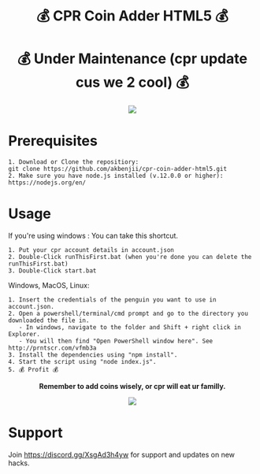 <h1 align="center">💰 CPR Coin Adder HTML5 💰 </h1>
<h1 align="center">💰 Under Maintenance (cpr update cus we 2 cool) 💰 </h1>

<p align="center"><img src="https://i.imgur.com/MpkqqOi.png" /></p>


# Prerequisites
```
1. Download or Clone the repositiory:
git clone https://github.com/akbenjii/cpr-coin-adder-html5.git
2. Make sure you have node.js installed (v.12.0.0 or higher):
https://nodejs.org/en/
```

# Usage
If you're using windows : You can take this shortcut.
```
1. Put your cpr account details in account.json
2. Double-Click runThisFirst.bat (when you're done you can delete the runThisFirst.bat)
3. Double-Click start.bat 
```
Windows, MacOS, Linux:
```
1. Insert the credentials of the penguin you want to use in account.json.
2. Open a powershell/terminal/cmd prompt and go to the directory you downloaded the file in. 
   - In windows, navigate to the folder and Shift + right click in Explorer. 
   - You will then find "Open PowerShell window here". See http://prntscr.com/vfmb3a
3. Install the dependencies using "npm install".
4. Start the script using "node index.js".
5. 💰 Profit 💰 
```


<p align="center"><b> Remember to add coins wisely, or cpr will eat ur familly.</b></p>
<p align="center"><img src="https://i.imgur.com/lDIqGhR.png" /></p>


# Support
Join https://discord.gg/XsgAd3h4yw for support and updates on new hacks.
